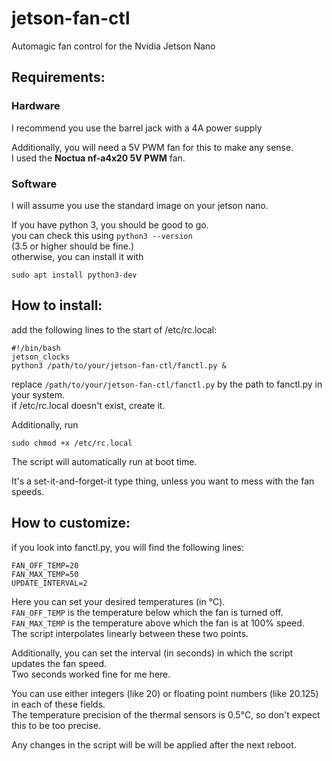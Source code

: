 # jetson-fan-ctl
Automagic fan control for the Nvidia Jetson Nano

## Requirements:

### Hardware
I recommend you use the barrel jack with a 4A power supply  

Additionally, you will need a 5V PWM fan for this to make any sense.  
I used the **Noctua nf-a4x20 5V PWM** fan.

### Software
I will assume you use the standard image on your jetson nano.

If you have python 3, you should be good to go.  
you can check this using <code>python3 --version</code>  
(3.5 or higher should be fine.)  
otherwise, you can install it with  

    sudo apt install python3-dev


## How to install:
add the following lines to the start of /etc/rc.local:

    #!/bin/bash
    jetson_clocks
    python3 /path/to/your/jetson-fan-ctl/fanctl.py &

replace <code>/path/to/your/jetson-fan-ctl/fanctl.py</code> 
by the path to fanctl.py in your system.  
if /etc/rc.local doesn't exist, create it.

Additionally, run
    
    sudo chmod +x /etc/rc.local

The script will automatically run at boot time.

It's a set-it-and-forget-it type thing, unless you want to mess with the fan speeds.

## How to customize:
if you look into fanctl.py, you will find the following lines:

    FAN_OFF_TEMP=20
    FAN_MAX_TEMP=50
    UPDATE_INTERVAL=2

Here you can set your desired temperatures (in °C).  
<code>FAN_OFF_TEMP</code> is the temperature below which the fan is turned off.  
<code>FAN_MAX_TEMP</code> is the temperature above which the fan is at 100% speed.  
The script interpolates linearly between these two points.

Additionally, you can set the interval (in seconds) in which the script updates the fan speed.  
Two seconds worked fine for me here.

You can use either integers (like 20) or floating point numbers (like 20.125) in each of these fields.  
The temperature precision of the thermal sensors is 0.5°C, so don't expect this to be too precise.

Any changes in the script will be will be applied after the next reboot.

